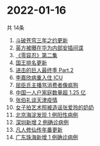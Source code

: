 # 2022-01-16
  共 14条

  <!-- BEGIN -->
  <!-- 最后更新时间:Sun Jan 16 2022 15:11:30 GMT+0000 (Coordinated Universal Time) -->
  1. [斗破苍穹三年之约更新](https://www.zhihu.com/search?q=斗破苍穹三年之约)
1. [英方被曝在华为内部安插间谍](https://www.zhihu.com/search?q=华为)
1. [《零容忍》第二集](https://www.zhihu.com/search?q=零容忍)
1. [国王排名更新](https://www.zhihu.com/search?q=国王排名)
1. [进击的巨人最终季 Part.2](https://www.zhihu.com/search?q=进击的巨人)
1. [李嘉欣病重入住 ICU](https://www.zhihu.com/search?q=李嘉欣)
1. [屈臣氏主播骂消费者像疯狗](https://www.zhihu.com/search?q=屈臣氏)
1. [中国一人户家庭数量超 1.25 亿](https://www.zhihu.com/search?q=一人户家庭)
1. [张伯礼谈天津疫情](https://www.zhihu.com/search?q=张伯礼)
1. [女子拍艺术照被造谣张爱玲的奶奶](https://www.zhihu.com/search?q=张爱玲奶奶)
1. [北京海淀发现 1 例阳性病例](https://www.zhihu.com/search?q=北京疫情)
1. [深圳新增 2 例确诊病例](https://www.zhihu.com/search?q=深圳疫情)
1. [凡人修仙传年番更新 ](https://www.zhihu.com/search?q=凡人修仙传)
1. [广东珠海新增 1 例确诊病例](https://www.zhihu.com/search?q=广东疫情)
  <!-- END -->
  